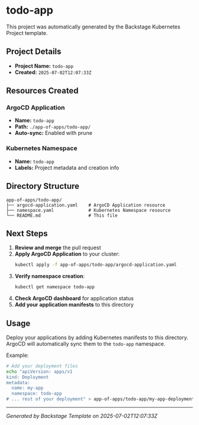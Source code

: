# todo-app

This project was automatically generated by the Backstage Kubernetes Project template.

## Project Details

- **Project Name:** `todo-app`
- **Created:** `2025-07-02T12:07:33Z`

## Resources Created

### ArgoCD Application
- **Name:** `todo-app`
- **Path:** `./app-of-apps/todo-app/`
- **Auto-sync:** Enabled with prune

### Kubernetes Namespace
- **Name:** `todo-app`
- **Labels:** Project metadata and creation info

## Directory Structure

```
app-of-apps/todo-app/
├── argocd-application.yaml    # ArgoCD Application resource
├── namespace.yaml             # Kubernetes Namespace resource
└── README.md                  # This file
```

## Next Steps

1. **Review and merge** the pull request
2. **Apply ArgoCD Application** to your cluster:
   ```bash
   kubectl apply -f app-of-apps/todo-app/argocd-application.yaml
   ```
3. **Verify namespace creation**:
   ```bash
   kubectl get namespace todo-app
   ```
4. **Check ArgoCD dashboard** for application status
5. **Add your application manifests** to this directory

## Usage

Deploy your applications by adding Kubernetes manifests to this directory. ArgoCD will automatically sync them to the `todo-app` namespace.

Example:
```bash
# Add your deployment files
echo "apiVersion: apps/v1
kind: Deployment
metadata:
  name: my-app
  namespace: todo-app
# ... rest of your deployment" > app-of-apps/todo-app/my-app-deployment.yaml
```

---

*Generated by Backstage Template on 2025-07-02T12:07:33Z*
